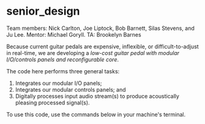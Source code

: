 # senior_design
Team members: Nick Carlton, Joe Liptock, Bob Barnett, Silas Stevens, and Ju Lee. 
Mentor: Michael Goryll. 
TA: Brookelyn Barnes

Because current guitar pedals are expensive, inflexible, or difficult-to-adjust in real-time, we are developing a *low-cost guitar pedal with modular I/O/controls panels and reconfigurable core*.

The code here performs three general tasks:
1) Integrates our modular I/O panels;
2) Integrates our modular controls panels; and
3) Digitally processes input audio stream(s) to produce acoustically pleasing processed signal(s).

To use this code, use the commands below in your machine's terminal.
